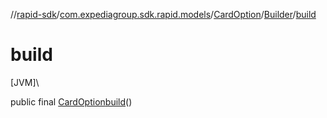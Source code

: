 //[rapid-sdk](../../../../index.md)/[com.expediagroup.sdk.rapid.models](../../index.md)/[CardOption](../index.md)/[Builder](index.md)/[build](build.md)

# build

[JVM]\

public final [CardOption](../index.md)[build](build.md)()
